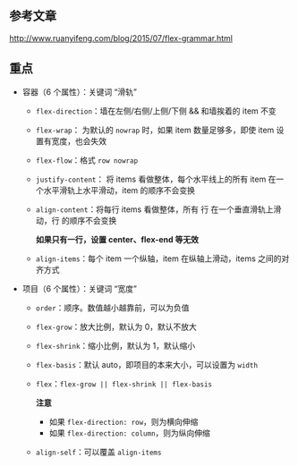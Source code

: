 ## 参考文章

http://www.ruanyifeng.com/blog/2015/07/flex-grammar.html

## 重点

+   容器（6 个属性）：关键词 “滑轨”
    +   `flex-direction`：墙在左侧/右侧/上侧/下侧 && 和墙挨着的 item 不变
    +   `flex-wrap`： 为默认的 `nowrap` 时，如果 item 数量足够多，即使 item 设置有宽度，也会失效
    +   `flex-flow`：格式 `row nowrap`
    +   `justify-content`： 将 items 看做整体，每个水平线上的所有 item 在一个水平滑轨上水平滑动，item 的顺序不会变换
    +   `align-content`：将每行 items 看做整体，所有 行 在一个垂直滑轨上滑动，行 的顺序不会变换

        **如果只有一行，设置 center、flex-end 等无效**

    +   `align-items`：每个 item 一个纵轴，item 在纵轴上滑动，items 之间的对齐方式

+   项目（6 个属性）：关键词 “宽度”
    +   `order`：顺序。数值越小越靠前，可以为负值
    +   `flex-grow`：放大比例，默认为 0，默认不放大
    +   `flex-shrink`：缩小比例，默认为 1，默认缩小
    +   `flex-basis`：默认 auto，即项目的本来大小，可以设置为 `width`
    +   `flex`：`flex-grow || flex-shrink || flex-basis`

        **注意**

        +   如果 `flex-direction: row`，则为横向伸缩
        +   如果 `flex-direction: column`，则为纵向伸缩

    +   `align-self`：可以覆盖 `align-items`